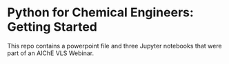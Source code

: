 # Python for Chemical Engineers: Getting Started

This repo contains a powerpoint file and three Jupyter notebooks that
were part of an AIChE VLS Webinar.
